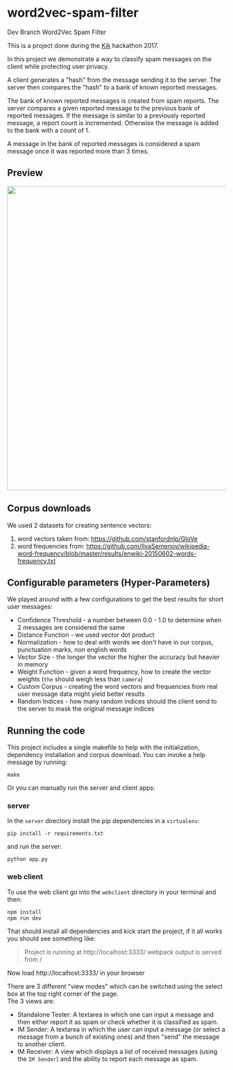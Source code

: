 # word2vec-spam-filter

Dev Branch Word2Vec Spam Filter


This is a project done during the [Kik](https://github.com/kikinteractive/) hackathon 2017.

In this project we demonstrate a way to classify spam messages on the client while protecting user privacy.

A client generates a "hash" from the message sending it to the server. The server then compares the "hash" to a bank of known reported messages.

The bank of known reported messages is created from spam reports. The server compares a given reported message to the previous bank of reported messages. If the message is similar to a previously reported message, a report count is incremented. Otherwise the message is added to the bank with a count of 1.

A message in the bank of reported messages is considered a spam message once it was reported more than 3 times.

## Preview

<img src="clip.gif" width="700"/>

## Corpus downloads
We used 2 datasets for creating sentence vectors:
1. word vectors taken from: https://github.com/stanfordnlp/GloVe
2. word frequencies from: https://github.com/IlyaSemenov/wikipedia-word-frequency/blob/master/results/enwiki-20150602-words-frequency.txt

## Configurable parameters (Hyper-Parameters)
We played around with a few configurations to get the best results for short user messages:

* Confidence Threshold - a number between 0.0 - 1.0 to determine when 2 messages are considered the same
* Distance Function - we used vector dot product
* Normalization - how to deal with words we don't have in our corpus, punctuation marks, non english words
* Vector Size - the longer the vector the higher the accuracy but heavier in memory
* Weight Function - given a word frequency, how to create the vector weights (`the` should weigh less than `camera`)
* Custom Corpus - creating the word vectors and frequencies from real user message data might yield better results
* Random Indices - how many random indices should the client send to the server to mask the original message indices

## Running the code
This project includes a single makefile to help with the initialization, dependency installation and corpus download.
You can invoke a help message by running:

```
make
```

Or you can manually run the server and client apps:

### server
In the `server` directory install the pip dependencies in a `virtualenv`:

```
pip install -r requirements.txt
```

and run the server:
```
python app.py
```

### web client
To use the web client go into the `webclient` directory in your terminal and then:
```
npm install
npm run dev
```

That should install all dependencies and kick start the project, if it all works you should see something like:
 > Project is running at http://localhost:3333/
 > webpack output is served from /

Now load http://localhost:3333/ in your browser

There are 3 different "view modes" which can be switched using the select box at the top right corner of the page.  
The 3 views are:
 * Standalone Tester: A textarea in which one can input a message and then either report it as spam or check whether it is classified as spam.
 * IM Sender: A textarea in which the user can input a message (or select a message from a bunch of existing ones) and then "send" the message to another client.
 * IM Receiver: A view which displays a list of received messages (using the `IM Sender`) and the ability to report each message as spam.
